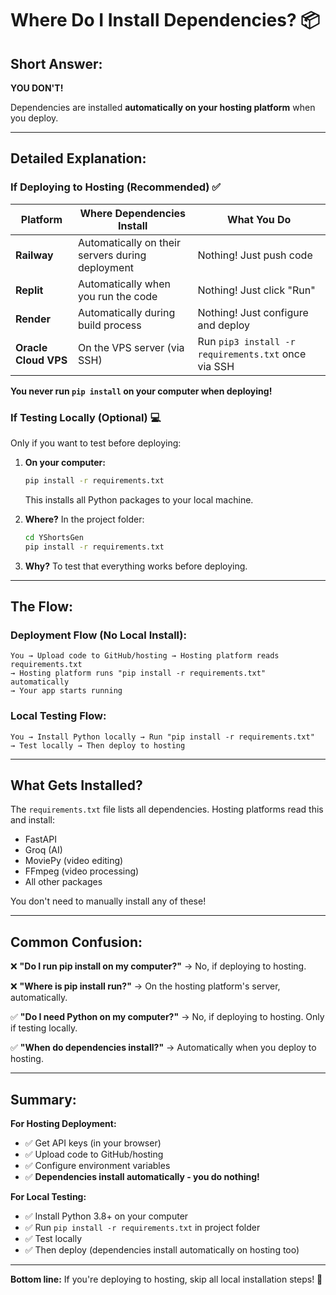 # Where Do I Install Dependencies? 📦

## Short Answer:

**YOU DON'T!** 

Dependencies are installed **automatically on your hosting platform** when you deploy.

---

## Detailed Explanation:

### If Deploying to Hosting (Recommended) ✅

| Platform | Where Dependencies Install | What You Do |
|----------|---------------------------|-------------|
| **Railway** | Automatically on their servers during deployment | Nothing! Just push code |
| **Replit** | Automatically when you run the code | Nothing! Just click "Run" |
| **Render** | Automatically during build process | Nothing! Just configure and deploy |
| **Oracle Cloud VPS** | On the VPS server (via SSH) | Run `pip3 install -r requirements.txt` once via SSH |

**You never run `pip install` on your computer when deploying!**

### If Testing Locally (Optional) 💻

Only if you want to test before deploying:

1. **On your computer:**
   ```bash
   pip install -r requirements.txt
   ```
   This installs all Python packages to your local machine.

2. **Where?** In the project folder:
   ```bash
   cd YShortsGen
   pip install -r requirements.txt
   ```

3. **Why?** To test that everything works before deploying.

---

## The Flow:

### Deployment Flow (No Local Install):
```
You → Upload code to GitHub/hosting → Hosting platform reads requirements.txt 
→ Hosting platform runs "pip install -r requirements.txt" automatically 
→ Your app starts running
```

### Local Testing Flow:
```
You → Install Python locally → Run "pip install -r requirements.txt" 
→ Test locally → Then deploy to hosting
```

---

## What Gets Installed?

The `requirements.txt` file lists all dependencies. Hosting platforms read this and install:
- FastAPI
- Groq (AI)
- MoviePy (video editing)
- FFmpeg (video processing)
- All other packages

You don't need to manually install any of these!

---

## Common Confusion:

❌ **"Do I run pip install on my computer?"**
→ No, if deploying to hosting.

❌ **"Where is pip install run?"**
→ On the hosting platform's server, automatically.

✅ **"Do I need Python on my computer?"**
→ No, if deploying to hosting. Only if testing locally.

✅ **"When do dependencies install?"**
→ Automatically when you deploy to hosting.

---

## Summary:

**For Hosting Deployment:**
- ✅ Get API keys (in your browser)
- ✅ Upload code to GitHub/hosting
- ✅ Configure environment variables
- ✅ **Dependencies install automatically - you do nothing!**

**For Local Testing:**
- ✅ Install Python 3.8+ on your computer
- ✅ Run `pip install -r requirements.txt` in project folder
- ✅ Test locally
- ✅ Then deploy (dependencies install automatically on hosting too)

---

**Bottom line:** If you're deploying to hosting, skip all local installation steps! 🚀

